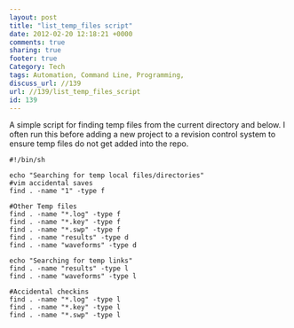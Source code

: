 ```yaml
---
layout: post
title: "list_temp_files script"
date: 2012-02-20 12:18:21 +0000 
comments: true
sharing: true
footer: true
Category: Tech
tags: Automation, Command Line, Programming,
discuss_url: //139
url: //139/list_temp_files_script
id: 139
---
```

A simple script for finding temp files from the current directory and below. I often run this before adding a new project to a revision control system to ensure temp files do not get added into the repo.

    #!/bin/sh
    
    echo "Searching for temp local files/directories"
    #vim accidental saves
    find . -name "1" -type f 
    
    #Other Temp files
    find . -name "*.log" -type f 
    find . -name "*.key" -type f
    find . -name "*.swp" -type f 
    find . -name "results" -type d 
    find . -name "waveforms" -type d  
    
    echo "Searching for temp links"
    find . -name "results" -type l 
    find . -name "waveforms" -type l 
    
    #Accidental checkins
    find . -name "*.log" -type l
    find . -name "*.key" -type l
    find . -name "*.swp" -type l


